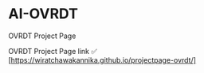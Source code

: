# AI-OVRDT
OVRDT Project Page

OVRDT Project Page link ✅ [https://wiratchawakannika.github.io/projectpage-ovrdt/]
